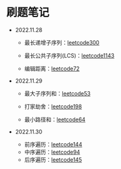 # 刷题笔记
* 2022.11.28

  * 最长递增子序列：[leetcode300](https://leetcode-cn.com/problems/longest-increasing-subsequence/)

  * 最长公共子序列(LCS)：[leetcode1143](https://leetcode-cn.com/problems/longest-common-subsequence/)

  * 编辑距离：[leetcode72](https://leetcode.cn/problems/edit-distance/)

* 2022.11.29

  * 最大子序列和：[leetcode53](https://leetcode-cn.com/problems/maximum-subarray/)

  * 打家劫舍：[leetcode198](https://leetcode-cn.com/problems/house-robber/)

  * 最小路径和：[leetcode64](https://leetcode-cn.com/problems/minimum-path-sum/)

* 2022.11.30

  * 前序遍历：[leetcode144](https://leetcode.cn/problems/binary-tree-preorder-traversal/)
  * 中序遍历：[leetcode94](https://leetcode.cn/problems/binary-tree-inorder-traversal/)
  * 后序遍历：[leetcode145](https://leetcode.cn/problems/binary-tree-postorder-traversal/)